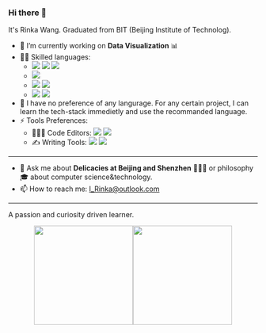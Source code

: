 ### Hi there 👋

It's Rinka Wang. Graduated from BIT (Beijing Institute of Technolog).

<!--
**I-Rinka/I-Rinka** is a ✨ _special_ ✨ repository because its `README.md` (this file) appears on your GitHub profile.

Here are some ideas to get you started:

- 🔭 I’m currently working on ...
- 🌱 I’m currently learning ...
- 👯 I’m looking to collaborate on ...
- 🤔 I’m looking for help with ...
- 💬 Ask me about ...
- 📫 How to reach me: ...
- 😄 Pronouns: ...
- ⚡ Fun fact: ...
-->

- 🔭 I’m currently working on **Data Visualization** 📊
- 🥳🤙 Skilled languages:
  - <img src="https://img.shields.io/badge/C-Compiled-informational?&labelColor=3c48a3&color=585858"> <img src="https://img.shields.io/badge/C++-Compiled-informational?&labelColor=719ace&color=585858"> <img src="https://img.shields.io/badge/Go-Compiled-informational?&labelColor=00ADD8&color=585858&logo=Go&logoColor=FFFFFF"> 
  - <img src="https://img.shields.io/badge/Java-JIT-informational?&labelColor=c83a38&color=585858&logo=java&logoColor=FFFFFF">
  - <img src="https://img.shields.io/badge/Python-Interpreted-informational?&labelColor=3776AB&color=585858&logo=python&logoColor=FFFFFF"> <img src="https://img.shields.io/badge/JavaScript-Interpreted-informational?&labelColor=F7DF1E&color=585858&logo=JavaScript&logoColor=FFFFFF">
  - <img src="https://img.shields.io/badge/Bash-Script-informational?&labelColor=4EAA25&color=585858&logo=GNU-Bash&logoColor=FFFFFF"> <img src="https://img.shields.io/badge/Powershell-Script-informational?&labelColor=4d70c2&color=585858&logo=Powershell&logoColor=FFFFFF">
- 🤔 I have no preference of any langurage. For any certain project, I can learn the tech-stack immedietly and use the recommanded language.
- ⚡ Tools Preferences: 
  - 👨🏻‍💻 Code Editors: <img src="https://img.shields.io/badge/Editor-VsCode-informational?style=flat&logo=visual-studio-code&logoColor=white&color=33ADFF"> <img src="https://img.shields.io/badge/Editor-Vim-informational?style=flat&logo=vim&logoColor=FFFFFF&color=019733">
  - ✍️ Writing Tools: <img src="https://img.shields.io/badge/Writing-Notion-informational?style=flat&logo=notion&logoColor=000000&labelColor=FFFFFF&color=000000"> <img src="https://img.shields.io/badge/Writing-OneNote-informational?style=flat&logo=microsoft-onenote&logoColor=000000&labelColor=FFFFFF&color=7719AA">
---
- 💬 Ask me about **Delicacies at Beijing and Shenzhen** 🍕🍟🌭 or philosophy🎓 about computer science&technology.
- 📫 How to reach me: I_Rinka@outlook.com
---    

A passion and curiosity driven learner.

<div align="center"> 
  <img src = "https://github-readme-stats.vercel.app/api/top-langs/?username=I-Rinka&langs_count=4&hide=html,css,JavaScript,Jupyter Notebook" height="200px"/><img src = "https://github-readme-stats.vercel.app/api?username=I-Rinka&show_icons=true&line_height=27&count_private=true" height="200px"/>
</div>
